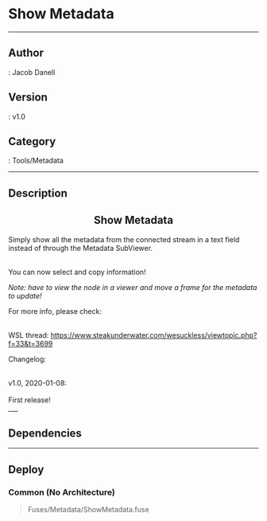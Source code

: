 # Show Metadata
___

## Author
 : Jacob Danell

## Version
 : v1.0

## Category
 : Tools/Metadata
___

## Description
<center><h2>Show Metadata</h2></center>
<p>Simply show all the metadata from the connected stream in a text field instead of through the Metadata SubViewer.</p>

<br>You can now select and copy information!</br>
<p><i>Note: have to view the node in a viewer and move a frame for the metadata to update!</i></p>

<p>For more info, please check:</p>

<br>WSL thread: <a href="https://www.steakunderwater.com/wesuckless/viewtopic.php?f=33&t=3699">https://www.steakunderwater.com/wesuckless/viewtopic.php?f=33&t=3699</a></br>


<p>Changelog:</p>

<br>v1.0, 2020-01-08:</br>
<br>First release!</br>___

## Dependencies


___

## Deploy

### Common (No Architecture)

> Fuses/Metadata/ShowMetadata.fuse  
